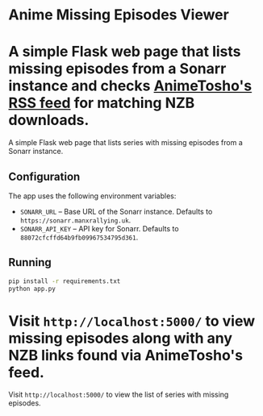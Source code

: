 # Anime Missing Episodes Viewer

A simple Flask web page that lists missing episodes from a Sonarr instance and
checks [AnimeTosho's RSS feed](https://feed.animetosho.org) for matching NZB
downloads.
=======
A simple Flask web page that lists series with missing episodes from a Sonarr instance.

## Configuration

The app uses the following environment variables:

- `SONARR_URL` – Base URL of the Sonarr instance. Defaults to `https://sonarr.manxrallying.uk`.
- `SONARR_API_KEY` – API key for Sonarr. Defaults to `88072cfcffd64b9fb09967534795d361`.

## Running

```bash
pip install -r requirements.txt
python app.py
```

Visit `http://localhost:5000/` to view missing episodes along with any NZB links
found via AnimeTosho's feed.
=======
Visit `http://localhost:5000/` to view the list of series with missing episodes.
